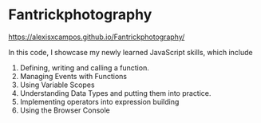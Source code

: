 # Fantrickphotography
https://alexisxcampos.github.io/Fantrickphotography/

In this code, I showcase my newly learned JavaScript skills, which include
1. Defining, writing and calling a function.
2. Managing Events with Functions
3. Using Variable Scopes
4. Understanding Data Types and putting them into practice.
5. Implementing operators into expression building
6. Using the Browser Console
